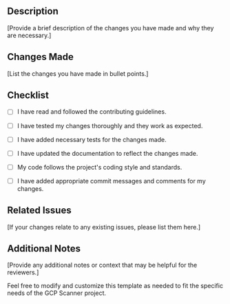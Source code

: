 ## Description

[Provide a brief description of the changes you have made and why they are necessary.]

## Changes Made
[List the changes you have made in bullet points.]

## Checklist
- [ ] I have read and followed the contributing guidelines.
- [ ] I have tested my changes thoroughly and they work as expected.
- [ ] I have added necessary tests for the changes made.
- [ ] I have updated the documentation to reflect the changes made.
- [ ] My code follows the project's coding style and standards.
- [ ] I have added appropriate commit messages and comments for my changes.


## Related Issues
[If your changes relate to any existing issues, please list them here.]

## Additional Notes
[Provide any additional notes or context that may be helpful for the reviewers.]

Feel free to modify and customize this template as needed to fit the specific needs of the GCP Scanner project.